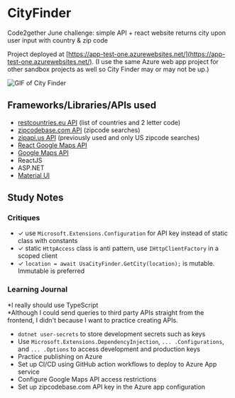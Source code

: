# CityFinder

Code2gether June challenge: simple API + react website returns city upon user input with country & zip code

Project deployed at [https://app-test-one.azurewebsites.net/](https://app-test-one.azurewebsites.net/). (I use the same Azure web app project for other sandbox projects as well so City Finder may or may not be up.)

<img src="https://media.giphy.com/media/Y3jwbJB8rJUAYaH7qh/giphy.gif" alt="GIF of City Finder" />

## Frameworks/Libraries/APIs used

- [restcountries.eu API](https://restcountries.eu) (list of countries and 2 letter code)
- [zipcodebase.com API](zipcodebase.com) (zipcode searches)
- [zipapi.us API](https://zipapi.us) (previously used and only US zipcode searches)
- [React Google Maps API](https://www.npmjs.com/package/@react-google-maps/api)
- [Google Maps API](https://developers.google.com/maps)
- ReactJS
- ASP&#46;NET
- [Material UI](https://material-ui.com/)

## Study Notes

### Critiques

- &#x2713; use `Microsoft.Extensions.Configuration` for API key instead of static class with constants
- &#x2713; static `HttpAccess` class is anti pattern, use `IHttpClientFactory` in a scoped client
- &#x2713; `location = await UsaCityFinder.GetCity(location);` is mutable. Immutable is preferred

### Learning Journal

*I really should use TypeScript  
*Although I could send queries to third party APIs straight from the frontend, I didn't because I want to practice creating APIs.

- `dotnet user-secrets` to store development secrets such as keys
- Use `Microsoft.Extensions.DependencyInjection`, `... .Configurations`, and `... .Options` to access development and production keys
- Practice publishing on Azure
- Set up CI/CD using GitHub action workflows to deploy to Azure App service
- Configure Google Maps API access restrictions
- Set up zipcodebase.com API key in the Azure app configuration
